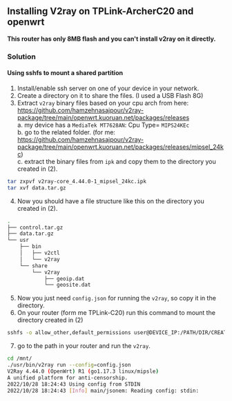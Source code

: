 ## Installing V2ray on TPLink-ArcherC20 and openwrt

**This router has only 8MB flash and you can't install v2ray on it directly.**

### Solution

#### Using sshfs to mount a shared partition

1. Install/enable ssh server on one of your device in your network.
2. Create a directory on it to share the files. (I used a USB Flash 8G)
3. Extract `v2ray` binary files based on your cpu arch from here: https://github.com/hamzehnasajpour/v2ray-package/tree/main/openwrt.kuoruan.net/packages/releases          
  a. my device has a `MediaTek MT7628AN`: Cpu Type= `MIPS24KEc`           
  b. go to the related folder. (for me: https://github.com/hamzehnasajpour/v2ray-package/tree/main/openwrt.kuoruan.net/packages/releases/mipsel_24kc)         
  c. extract the binary files from `ipk` and copy them to the directory you created in (2).        
```bash
tar zxpvf v2ray-core_4.44.0-1_mipsel_24kc.ipk
tar xvf data.tar.gz 
```
4. Now you should have a file structure like this on the directory you created in (2).
```bash
.
├── control.tar.gz
├── data.tar.gz
└── usr
    ├── bin
    │   ├── v2ctl
    │   └── v2ray
    └── share
        └── v2ray
            ├── geoip.dat
            └── geosite.dat
```

5. Now you just need `config.json` for running the `v2ray`, so copy it in the directory.
6. On your router (form me TPLink-C20) run this command to mount the directory created in (2)
```bash
sshfs -o allow_other,default_permissions user@DEVICE_IP:/PATH/DIR/CREATED/IN/2 /mnt/
```
7. go to the path in your router and run the `v2ray`.
```bash
cd /mnt/
./usr/bin/v2ray run --config=config.json
V2Ray 4.44.0 (OpenWrt) R1 (go1.17.3 linux/mipsle)
A unified platform for anti-censorship.
2022/10/28 18:24:43 Using config from STDIN
2022/10/28 18:24:43 [Info] main/jsonem: Reading config: stdin:

```
